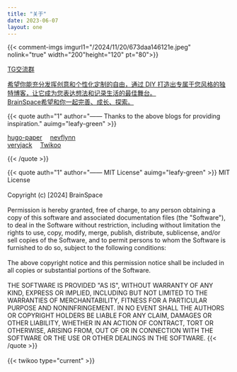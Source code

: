 ```yaml
---
title: "关于"
date: 2023-06-07
layout: one
---
```


{{< comment-imgs imgurl1="/2024/11/20/673daa146121e.jpeg"  nolink="true" width="200"height="120" pt="80">}}
 <p class="uk-text-center"><a href="https://t.me/BrainSpc" target="_blank">TG交流群</a></p>
  <p class="uk-text-center"><a href="/" target="_blank">希望你能充分发挥创意和个性化定制的自由，通过 DIY 打造出专属于您风格的独特博客，让它成为您表达想法和记录生活的最佳舞台。<br>BrainSpace希望和你一起完善、成长、探索。</a></p>

<div  uk-grid="masonry: pack">
{{< quote auth="1"   author="—— Thanks to the above blogs for providing inspiration." auimg="leafy-green"  >}}

<span ><a href="https://github.com/nanxiaobei/hugo-paper" target="_blank">hugo-paper</a></span>&emsp; 
<span ><a href="https://nevflynn.com/" target="_blank">nevflynn</a></span>&emsp;  
<span ><a href="https://veryjack.com/" target="_blank">veryjack</a></span>&emsp; 
<span ><a href="https://twikoo.js.org/" target="_blank">Twikoo</a></span>&emsp;

{{< /quote >}}

</div>

<div  uk-grid="masonry: pack">
{{< quote auth="1"   author="—— MIT License" auimg="leafy-green"  >}}
MIT License<br><br>
Copyright (c) [2024] BrainSpace<br><br>
Permission is hereby granted, free of charge, to any person obtaining a copy of this software and associated documentation files (the "Software"), to deal in the Software without restriction, including without limitation the rights to use, copy, modify, merge, publish, distribute, sublicense, and/or sell copies of the Software, and to permit persons to whom the Software is furnished to do so, subject to the following conditions:<br> <br> 
The above copyright notice and this permission notice shall be included in all copies or substantial portions of the Software.<br><br>
THE SOFTWARE IS PROVIDED "AS IS", WITHOUT WARRANTY OF ANY KIND, EXPRESS OR IMPLIED, INCLUDING BUT NOT LIMITED TO THE WARRANTIES OF MERCHANTABILITY, FITNESS FOR A PARTICULAR PURPOSE AND NONINFRINGEMENT. IN NO EVENT SHALL THE AUTHORS OR COPYRIGHT HOLDERS BE LIABLE FOR ANY CLAIM, DAMAGES OR OTHER LIABILITY, WHETHER IN AN ACTION OF CONTRACT, TORT OR OTHERWISE, ARISING FROM, OUT OF OR IN CONNECTION WITH THE SOFTWARE OR THE USE OR OTHER DEALINGS IN THE SOFTWARE.
{{< /quote >}}
</div>


<br>
{{< twikoo type="current" >}}
